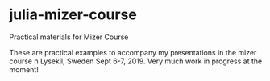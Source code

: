 # julia-mizer-course
Practical materials for Mizer Course 

These are practical examples to accompany my presentations in the mizer course n Lysekil, Sweden Sept 6-7, 2019. 
Very much work in progress at the moment!
